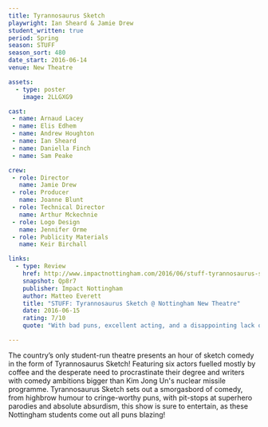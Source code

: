 ```yaml
---
title: Tyrannosaurus Sketch
playwright: Ian Sheard & Jamie Drew
student_written: true
period: Spring
season: STUFF
season_sort: 480
date_start: 2016-06-14
venue: New Theatre

assets:
  - type: poster
    image: 2LLGXG9

cast:
 - name: Arnaud Lacey
 - name: Elis Edhem
 - name: Andrew Houghton
 - name: Ian Sheard
 - name: Daniella Finch
 - name: Sam Peake

crew:
 - role: Director
   name: Jamie Drew
 - role: Producer
   name: Joanne Blunt
 - role: Technical Director
   name: Arthur Mckechnie
 - role: Logo Design
   name: Jennifer Orme
 - role: Publicity Materials
   name: Keir Birchall

links:
  - type: Review
    href: http://www.impactnottingham.com/2016/06/stuff-tyrannosaurus-sketch-nottingham-new-theatre/
    snapshot: Qp8r7
    publisher: Impact Nottingham
    author: Matteo Everett
    title: "STUFF: Tyrannosaurus Sketch @ Nottingham New Theatre"
    date: 2016-06-15
    rating: 7/10
    quote: "With bad puns, excellent acting, and a disappointing lack of dinosaurs, Tyrannosaurus Sketch has it all! "

---
```

The country’s only student-run theatre presents an hour of sketch comedy in the form of Tyrannosaurus Sketch! Featuring six actors fuelled mostly by coffee and the desperate need to procrastinate their degree and writers with comedy ambitions bigger than Kim Jong Un's nuclear missile programme. Tyrannosaurus Sketch sets out a smorgasbord of comedy, from highbrow humour to cringe-worthy puns, with pit-stops at superhero parodies and absolute absurdism, this show is sure to entertain, as these Nottingham students come out all puns blazing! 
